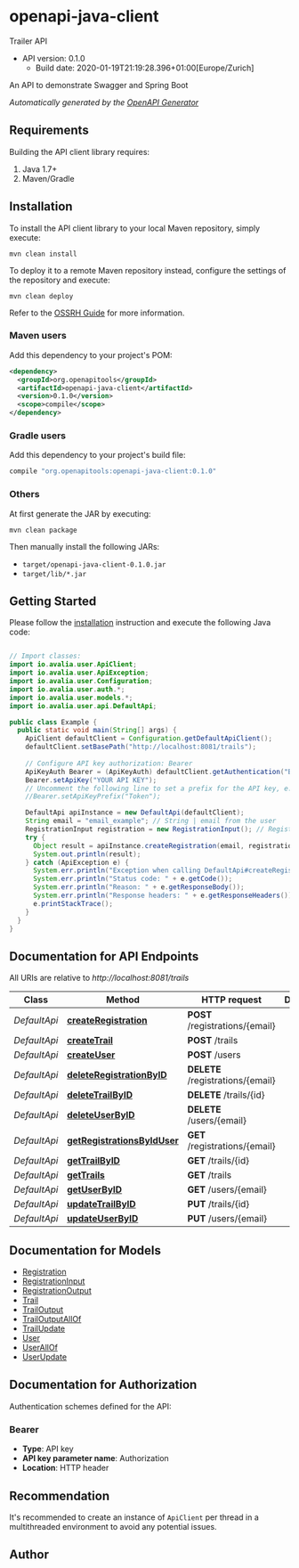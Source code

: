 # openapi-java-client

Trailer API
- API version: 0.1.0
  - Build date: 2020-01-19T21:19:28.396+01:00[Europe/Zurich]

An API to demonstrate Swagger and Spring Boot


*Automatically generated by the [OpenAPI Generator](https://openapi-generator.tech)*


## Requirements

Building the API client library requires:
1. Java 1.7+
2. Maven/Gradle

## Installation

To install the API client library to your local Maven repository, simply execute:

```shell
mvn clean install
```

To deploy it to a remote Maven repository instead, configure the settings of the repository and execute:

```shell
mvn clean deploy
```

Refer to the [OSSRH Guide](http://central.sonatype.org/pages/ossrh-guide.html) for more information.

### Maven users

Add this dependency to your project's POM:

```xml
<dependency>
  <groupId>org.openapitools</groupId>
  <artifactId>openapi-java-client</artifactId>
  <version>0.1.0</version>
  <scope>compile</scope>
</dependency>
```

### Gradle users

Add this dependency to your project's build file:

```groovy
compile "org.openapitools:openapi-java-client:0.1.0"
```

### Others

At first generate the JAR by executing:

```shell
mvn clean package
```

Then manually install the following JARs:

* `target/openapi-java-client-0.1.0.jar`
* `target/lib/*.jar`

## Getting Started

Please follow the [installation](#installation) instruction and execute the following Java code:

```java

// Import classes:
import io.avalia.user.ApiClient;
import io.avalia.user.ApiException;
import io.avalia.user.Configuration;
import io.avalia.user.auth.*;
import io.avalia.user.models.*;
import io.avalia.user.api.DefaultApi;

public class Example {
  public static void main(String[] args) {
    ApiClient defaultClient = Configuration.getDefaultApiClient();
    defaultClient.setBasePath("http://localhost:8081/trails");
    
    // Configure API key authorization: Bearer
    ApiKeyAuth Bearer = (ApiKeyAuth) defaultClient.getAuthentication("Bearer");
    Bearer.setApiKey("YOUR API KEY");
    // Uncomment the following line to set a prefix for the API key, e.g. "Token" (defaults to null)
    //Bearer.setApiKeyPrefix("Token");

    DefaultApi apiInstance = new DefaultApi(defaultClient);
    String email = "email_example"; // String | email from the user
    RegistrationInput registration = new RegistrationInput(); // RegistrationInput | 
    try {
      Object result = apiInstance.createRegistration(email, registration);
      System.out.println(result);
    } catch (ApiException e) {
      System.err.println("Exception when calling DefaultApi#createRegistration");
      System.err.println("Status code: " + e.getCode());
      System.err.println("Reason: " + e.getResponseBody());
      System.err.println("Response headers: " + e.getResponseHeaders());
      e.printStackTrace();
    }
  }
}

```

## Documentation for API Endpoints

All URIs are relative to *http://localhost:8081/trails*

Class | Method | HTTP request | Description
------------ | ------------- | ------------- | -------------
*DefaultApi* | [**createRegistration**](docs/DefaultApi.md#createRegistration) | **POST** /registrations/{email} | 
*DefaultApi* | [**createTrail**](docs/DefaultApi.md#createTrail) | **POST** /trails | 
*DefaultApi* | [**createUser**](docs/DefaultApi.md#createUser) | **POST** /users | 
*DefaultApi* | [**deleteRegistrationByID**](docs/DefaultApi.md#deleteRegistrationByID) | **DELETE** /registrations/{email} | 
*DefaultApi* | [**deleteTrailByID**](docs/DefaultApi.md#deleteTrailByID) | **DELETE** /trails/{id} | 
*DefaultApi* | [**deleteUserByID**](docs/DefaultApi.md#deleteUserByID) | **DELETE** /users/{email} | 
*DefaultApi* | [**getRegistrationsByIdUser**](docs/DefaultApi.md#getRegistrationsByIdUser) | **GET** /registrations/{email} | 
*DefaultApi* | [**getTrailByID**](docs/DefaultApi.md#getTrailByID) | **GET** /trails/{id} | 
*DefaultApi* | [**getTrails**](docs/DefaultApi.md#getTrails) | **GET** /trails | 
*DefaultApi* | [**getUserByID**](docs/DefaultApi.md#getUserByID) | **GET** /users/{email} | 
*DefaultApi* | [**updateTrailByID**](docs/DefaultApi.md#updateTrailByID) | **PUT** /trails/{id} | 
*DefaultApi* | [**updateUserByID**](docs/DefaultApi.md#updateUserByID) | **PUT** /users/{email} | 


## Documentation for Models

 - [Registration](docs/Registration.md)
 - [RegistrationInput](docs/RegistrationInput.md)
 - [RegistrationOutput](docs/RegistrationOutput.md)
 - [Trail](docs/Trail.md)
 - [TrailOutput](docs/TrailOutput.md)
 - [TrailOutputAllOf](docs/TrailOutputAllOf.md)
 - [TrailUpdate](docs/TrailUpdate.md)
 - [User](docs/User.md)
 - [UserAllOf](docs/UserAllOf.md)
 - [UserUpdate](docs/UserUpdate.md)


## Documentation for Authorization

Authentication schemes defined for the API:
### Bearer

- **Type**: API key
- **API key parameter name**: Authorization
- **Location**: HTTP header


## Recommendation

It's recommended to create an instance of `ApiClient` per thread in a multithreaded environment to avoid any potential issues.

## Author



